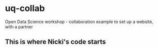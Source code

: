 # uq-collab
Open Data Science workshop - collaboration example to set up a website, with a partner

## This is where Nicki's code starts

